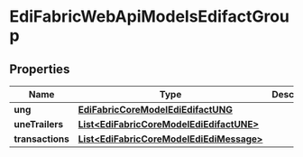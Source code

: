 
# EdiFabricWebApiModelsEdifactGroup

## Properties
Name | Type | Description | Notes
------------ | ------------- | ------------- | -------------
**ung** | [**EdiFabricCoreModelEdiEdifactUNG**](EdiFabricCoreModelEdiEdifactUNG.md) |  |  [optional]
**uneTrailers** | [**List&lt;EdiFabricCoreModelEdiEdifactUNE&gt;**](EdiFabricCoreModelEdiEdifactUNE.md) |  |  [optional]
**transactions** | [**List&lt;EdiFabricCoreModelEdiEdiMessage&gt;**](EdiFabricCoreModelEdiEdiMessage.md) |  |  [optional]



